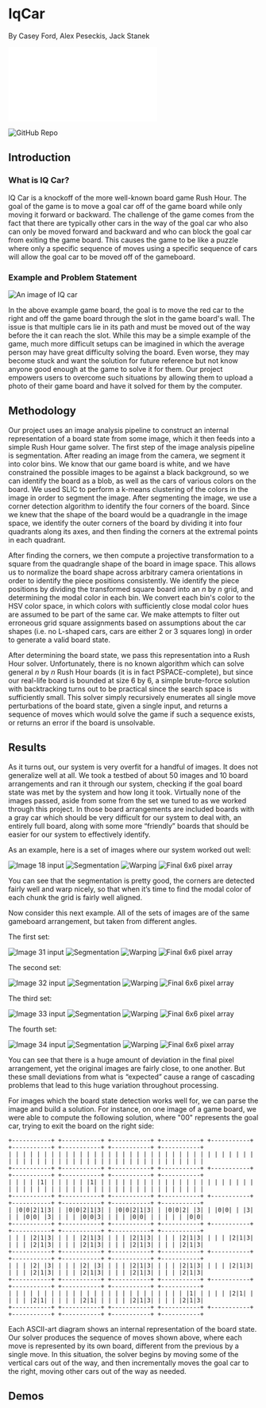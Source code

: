 # IqCar

By Casey Ford, Alex Peseckis, Jack Stanek

![Presentation Link](./CS%20766%20Computer%20Vision%20Project.pdf)

![GitHub Repo](https://github.com/alex-panda/IqCar)

## Introduction

### What is IQ Car?

IQ Car is a knockoff of the more well-known board game Rush Hour. The goal of the game is to move a goal car off of the game board while only moving it forward or backward. The challenge of the game comes from the fact that there are typically other cars in the way of the goal car who also can only be moved forward and backward and who can block the goal car from exiting the game board. This causes the game to be like a puzzle where only a specific sequence of moves using a specific sequence of cars will allow the goal car to be moved off of the gameboard.

### Example and Problem Statement

![An image of IQ car](./imgs/iq_car_example.png)

In the above example game board, the goal is to move the red car to the right and off the game board through the slot in the game board's wall. The issue is that multiple cars lie in its path and must be moved out of the way before the it can reach the slot. While this may be a simple example of the game, much more difficult setups can be imagined in which the average person may have great difficulty solving the board. Even worse, they may become stuck and want the solution for future reference but not know anyone good enough at the game to solve it for them. Our project empowers users to overcome such situations by allowing them to upload a photo of their game board and have it solved for them by the computer.

## Methodology

Our project uses an image analysis pipeline to construct an internal representation of a board state from some image,
which it then feeds into a simple Rush Hour game solver. The first step of the image analysis pipeline is
segmentation. After reading an image from the camera, we segment it into color bins. We know that our game board is
white, and we have constrained the possible images to be against a black background, so we can identify the board as a
blob, as well as the cars of various colors on the board. We used SLIC to perform a k-means clustering of the colors in
the image in order to segment the image. After segmenting the image, we use a corner detection algorithm to identify
the four corners of the board. Since we knew that the shape of the board would be a quadrangle in the image space, we
identify the outer corners of the board by dividing it into four quadrants along its axes, and then finding the corners
at the extremal points in each quadrant.

After finding the corners, we then compute a projective transformation to a square from the quadrangle shape of the
board in image space. This allows us to normalize the board shape across arbitrary camera orientations in order to
identify the piece positions consistently. We identify the piece positions by dividing the transformed square board into
an _n_ by _n_ grid, and determining the modal color in each bin. We convert each bin's color to the HSV color space, in
which colors with sufficiently close modal color hues are assumed to be part of the same car. We make attempts to filter
out erroneous grid square assignments based on assumptions about the car shapes (i.e. no L-shaped cars, cars are either
2 or 3 squares long) in order to generate a valid board state.

After determining the board state, we pass this representation into a Rush Hour solver. Unfortunately, there is no known
algorithm which can solve general _n_ by _n_ Rush Hour boards (it is in fact PSPACE-complete), but since our real-life
board is bounded at size 6 by 6, a simple brute-force solution with backtracking turns out to be practical since the
search space is sufficiently small. This solver simply recursively enumerates all single move perturbations of the board
state, given a single input, and returns a sequence of moves which would solve the game if such a sequence exists, or
returns an error if the board is unsolvable.

## Results

As it turns out, our system is very overfit for a handful of images. It does not generalize well at all. We took a testbed of about 50 images and 10 board arrangements and ran it through our system, checking if the goal board state was met by the system and how long it took. Virtually none of the images passed, aside from some from the set we tuned to as we worked through this project. In those board arrangements are included boards with a gray car which should be very difficult for our system to deal with, an entirely full board, along with some more “friendly” boards that should be easier for our system to effectively identify. 

As an example, here is a set of images where our system worked out well:

![Image 18 input](./outputs/input_image_18.png) 
![Segmentation](./outputs/segmented_image_18.png)
![Warping](./outputs/warped_image_18.png)
![Final 6x6 pixel array](./outputs/6x6_pixel_image_18.png)

You can see that the segmentation is pretty good, the corners are detected fairly well and warp nicely, so that when it’s time to find the modal color of each chunk the grid is fairly well aligned. 

Now consider this next example. All of the sets of images are of the same gameboard arrangement, but taken from different angles. 

The first set:

![Image 31 input](./outputs/input_image_31.png) 
![Segmentation](./outputs/segmented_image_31.png)
![Warping](./outputs/warped_image_31.png)
![Final 6x6 pixel array](./outputs/6x6_pixel_image_31.png)

The second set:

![Image 32 input](./outputs/input_image_32.png) 
![Segmentation](./outputs/segmented_image_32.png)
![Warping](./outputs/warped_image_32.png)
![Final 6x6 pixel array](./outputs/6x6_pixel_image_32.png)

The third set:

![Image 33 input](./outputs/input_image_33.png) 
![Segmentation](./outputs/segmented_image_33.png)
![Warping](./outputs/warped_image_33.png)
![Final 6x6 pixel array](./outputs/6x6_pixel_image_33.png)

The fourth set:

![Image 34 input](./outputs/input_image_34.png) 
![Segmentation](./outputs/segmented_image_34.png)
![Warping](./outputs/warped_image_34.png)
![Final 6x6 pixel array](./outputs/6x6_pixel_image_34.png)

You can see that there is a huge amount of deviation in the final pixel arrangement, yet the original images are fairly close, to one another. But these small deviations from what is “expected” cause a range of cascading problems that lead to this huge variation throughout processing. 

For images which the board state detection works well for, we can parse the image and build a solution. For instance, on
one image of a game board, we were able to compute the following solution, where "00" represents the goal car, trying to
exit the board on the right side:

```text
+-----------+ +-----------+ +-----------+ +-----------+ +-----------+ +-----------+ +-----------+ +-----------+ +-----------+
| | | | | | | | | | | | | | | | | | | | | | | | | | | | | | | | | | | | | | | | | | | | | | | | | | | | | | | | | | | | | | |
+-----------+ +-----------+ +-----------+ +-----------+ +-----------+ +-----------+ +-----------+ +-----------+ +-----------+
| | | | |1| | | | | | |1| | | | | | | | | | | | | | | | | | | | | | | | | | | | | | | | | | | | | | | | | | | | | | | | | | |
+-----------+ +-----------+ +-----------+ +-----------+ +-----------+ +-----------+ +-----------+ +-----------+ +-----------+
| |0|0|2|1|3| | |0|0|2|1|3| | |0|0|2|1|3| | |0|0|2| |3| | |0|0| | |3| | | |0|0| |3| | | | |0|0|3| | | | |0|0| | | | | | |0|0|
+-----------+ +-----------+ +-----------+ +-----------+ +-----------+ +-----------+ +-----------+ +-----------+ +-----------+
| | | |2|1|3| | | | |2|1|3| | | | |2|1|3| | | | |2|1|3| | | | |2|1|3| | | | |2|1|3| | | | |2|1|3| | | | |2|1|3| | | | |2|1|3|
+-----------+ +-----------+ +-----------+ +-----------+ +-----------+ +-----------+ +-----------+ +-----------+ +-----------+
| | | |2| |3| | | | |2| |3| | | | |2|1|3| | | | |2|1|3| | | | |2|1|3| | | | |2|1|3| | | | |2|1|3| | | | |2|1|3| | | | |2|1|3|
+-----------+ +-----------+ +-----------+ +-----------+ +-----------+ +-----------+ +-----------+ +-----------+ +-----------+
| | | | | | | | | | | | | | | | | | | | | | | | | |1| | | | | |2|1| | | | | |2|1| | | | | |2|1| | | | | |2|1|3| | | | |2|1|3|
+-----------+ +-----------+ +-----------+ +-----------+ +-----------+ +-----------+ +-----------+ +-----------+ +-----------+
```

Each ASCII-art diagram shows an internal representation of the board state. Our solver produces the sequence of moves
shown above, where each move is represented by its own board, different from the previous by a single move. In this
situation, the solver begins by moving some of the vertical cars out of the way, and then incrementally moves the goal
car to the right, moving other cars out of the way as needed.

## Demos



